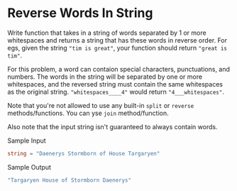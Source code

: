 # Reverse Words In String

Write function that takes in a string of words separated by 1 or more whitespaces and returns a string that has these words in reverse order. For egs, given the string `"tim is great"`, your function should return `"great is tim"`.

For this problem, a word can contaion special characters, punctuations, and numbers. The words in the string will be separated by one or more whitespaces, and the reversed string must contain the same whitespaces as the original string. `"whitespaces____4"` would return `"4___whitespaces"`.

Note that you're not allowed to use any built-in `split` or `reverse` methods/functions. You can yse `join` method/function.

Also note that the input string isn't guaranteed to always contain words.

Sample Input

```go
string = "Daenerys Stormborn of House Targaryen"
```

Sample Output

```go
"Targaryen House of Stormborn Daenerys"
```
